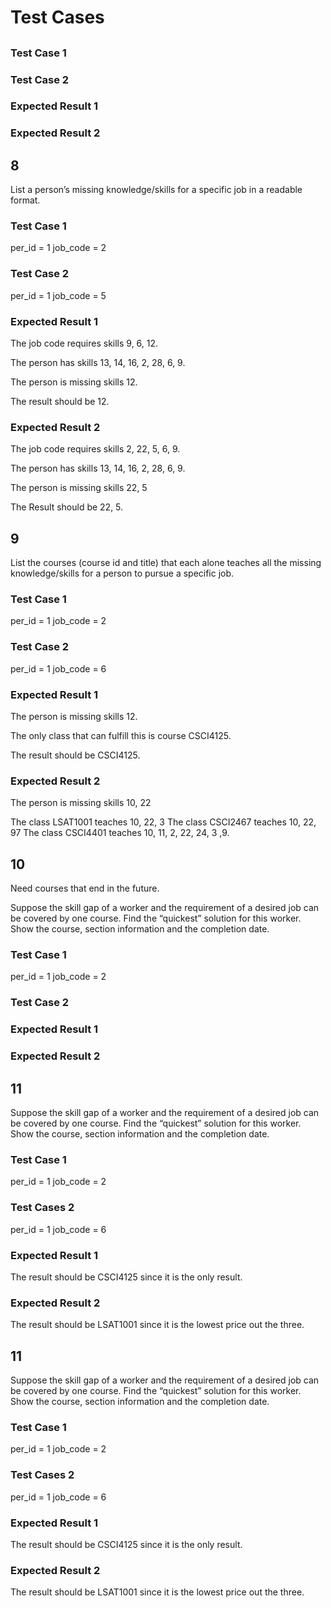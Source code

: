 # Test Cases

## 
### Test Case 1
### Test Case 2
### Expected Result 1
### Expected Result 2

## 8

List a person’s missing knowledge/skills for a specific job in a readable
format.

### Test Case 1

per_id = 1
job_code = 2

### Test Case 2

per_id = 1
job_code = 5

### Expected Result 1

The job code requires skills 9, 6, 12.

The person has skills 13, 14, 16, 2, 28, 6, 9.

The person is missing skills 12.

The result should be 12.

### Expected Result 2

The job code requires skills 2, 22, 5, 6, 9. 

The person has skills 13, 14, 16, 2, 28, 6, 9.

The person is missing skills 22, 5

The Result should be 22, 5.

## 9

List the courses (course id and title) that each alone teaches all the missing
knowledge/skills for a person to pursue a specific job.

### Test Case 1

per_id = 1
job_code = 2

### Test Case 2

per_id = 1
job_code = 6

### Expected Result 1

The person is missing skills 12.

The only class that can fulfill this is course CSCI4125.

The result should be CSCI4125.

### Expected Result 2

The person is missing skills 10, 22

The class LSAT1001 teaches 10, 22, 3
The class CSCI2467  teaches 10, 22, 97
The class CSCI4401 teaches 10, 11, 2, 22, 24, 3 ,9.

##  10

Need courses that end in the future.

Suppose the skill gap of a worker and the requirement of a desired job can be
covered by one course. Find the “quickest” solution for this worker.  Show the
course, section information and the completion date.

### Test Case 1

per_id = 1
job_code = 2

### Test Case 2

### Expected Result 1

### Expected Result 2


## 11 

Suppose the skill gap of a worker and the requirement of a desired job can be
covered by one course. Find the “quickest” solution for this worker.  Show the
course, section information and the completion date.

### Test Case 1 

per_id = 1
job_code = 2

### Test Cases 2

per_id = 1
job_code = 6

### Expected Result 1

The result should be CSCI4125 since it is the only result.

### Expected Result 2

The result should be LSAT1001 since it is the lowest price out the three.

## 11 

Suppose the skill gap of a worker and the requirement of a desired job can be
covered by one course. Find the “quickest” solution for this worker.  Show the
course, section information and the completion date.

### Test Case 1 

per_id = 1
job_code = 2

### Test Cases 2

per_id = 1
job_code = 6

### Expected Result 1

The result should be CSCI4125 since it is the only result.

### Expected Result 2

The result should be LSAT1001 since it is the lowest price out the three.

